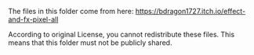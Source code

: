 The files in this folder come from here:
https://bdragon1727.itch.io/effect-and-fx-pixel-all

According to original License, you cannot redistribute these files.
This means that this folder must not be publicly shared.
